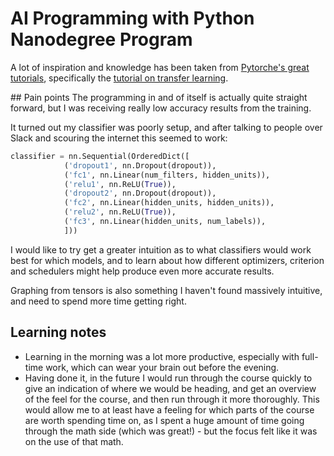 # AI Programming with Python Nanodegree Program

A lot of inspiration and knowledge has been taken
from [Pytorche's great tutorials](https://pytorch.org/tutorials/),
specifically the [tutorial on transfer learning](https://pytorch.org/tutorials/beginner/transfer_learning_tutorial.html).

## Pain points
The programming in and of itself is actually quite straight forward,
but I was receiving really low accuracy results from the training.

It turned out my classifier was poorly setup, and after talking to people
over Slack and scouring the internet this seemed to work:
```python
classifier = nn.Sequential(OrderedDict([
            ('dropout1', nn.Dropout(dropout)),
            ('fc1', nn.Linear(num_filters, hidden_units)),
            ('relu1', nn.ReLU(True)),
            ('dropout2', nn.Dropout(dropout)),
            ('fc2', nn.Linear(hidden_units, hidden_units)),
            ('relu2', nn.ReLU(True)),
            ('fc3', nn.Linear(hidden_units, num_labels)),
            ]))
```

I would like to try get a greater intuition as to what classifiers would
work best for which models, and to learn about how different optimizers,
criterion and schedulers might help produce even more accurate results.

Graphing from tensors is also something I haven't found massively intuitive,
and need to spend more time getting right.

## Learning notes
* Learning in the morning was a lot more productive,
  especially with full-time work, which can wear your brain out before the evening.
* Having done it, in the future I would run through the course quickly to give
  an indication of where we would be heading, and get an overview of the feel for the course,
  and then run through it more thoroughly. This would allow me to at least have a feeling for 
  which parts of the course are worth spending time on, as I spent a huge amount of time going
  through the math side (which was great!) - but the focus felt like it was on the use of that math.

